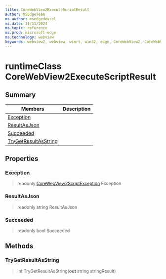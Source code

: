```yaml
---
title: CoreWebView2ExecuteScriptResult
author: MSEdgeTeam
ms.author: msedgedevrel
ms.date: 11/11/2024
ms.topic: reference
ms.prod: microsoft-edge
ms.technology: webview
keywords: webview2, webview, winrt, win32, edge, CoreWebView2, CoreWebView2Controller, browser control, edge html, CoreWebView2ExecuteScriptResult
---
```


# runtimeClass CoreWebView2ExecuteScriptResult



## Summary

Members|Description
--|--
[Exception](#exception) | 
[ResultAsJson](#resultasjson) | 
[Succeeded](#succeeded) | 
[TryGetResultAsString](#trygetresultasstring) | 

## Properties

### Exception

> readonly  [CoreWebView2ScriptException](corewebview2scriptexception.md) Exception

### ResultAsJson

> readonly  string ResultAsJson

### Succeeded

> readonly  bool Succeeded



## Methods

### TryGetResultAsString

> int TryGetResultAsString(**out** string stringResult)




